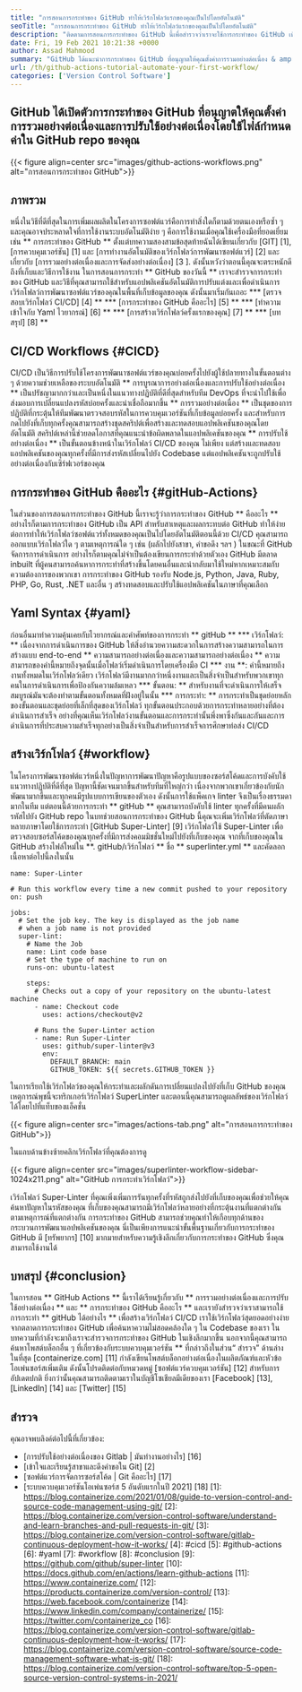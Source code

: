 ```yaml
---
title: "การสอนการกระทำของ GitHub ทำให้เวิร์กโฟลว์แรกของคุณเป็นไปโดยอัตโนมัติ" 
seoTitle: "การสอนการกระทำของ GitHub ทำให้เวิร์กโฟลว์แรกของคุณเป็นไปโดยอัตโนมัติ" 
description: "ติดตามการสอนการกระทำของ GitHub นี้เพื่อสำรวจว่าเราจะใช้การกระทำของ GitHub เพื่อดำเนินการและดำเนินการขั้นตอนการพัฒนาซอฟต์แวร์ของเราจากการซื้อคืนของเราโดยอัตโนมัติ" 
date: Fri, 19 Feb 2021 10:21:38 +0000
author: Assad Mahmood
summary: "GitHub ได้แนะนำการกระทำของ GitHub ที่อนุญาตให้คุณตั้งค่าการรวมอย่างต่อเนื่อง & amp; การปรับใช้อย่างต่อเนื่องโดยใช้ไฟล์กำหนดค่าใน repo gitHub ของคุณ" 
url: /th/github-actions-tutorial-automate-your-first-workflow/
categories: ['Version Control Software']
---
```


## GitHub ได้เปิดตัวการกระทำของ GitHub ที่อนุญาตให้คุณตั้งค่าการรวมอย่างต่อเนื่องและการปรับใช้อย่างต่อเนื่องโดยใช้ไฟล์กำหนดค่าใน GitHub repo ของคุณ

{{< figure align=center src="images/github-actions-workflows.png" alt="การสอนการกระทำของ GitHub">}}


## ภาพรวม
หนึ่งในวิธีที่ดีที่สุดในการเพิ่มผลผลิตในโครงการซอฟต์แวร์คือการทำสิ่งใดก็ตามด้วยตนเองหรือซ้ำ ๆ และคุณอาจประหลาดใจที่การใช้งานระบบอัตโนมัติง่าย ๆ คือการใช้งานเมื่อคุณใช้เครื่องมือที่ยอดเยี่ยมเช่น ** การกระทำของ GitHub ** ตั้งแต่บทความสองสามข้อสุดท้ายฉันได้เขียนเกี่ยวกับ [GIT] [1], [การควบคุมเวอร์ชัน] [1] และ [การทำงานอัตโนมัติของเวิร์กโฟลว์การพัฒนาซอฟต์แวร์] [2] และเกี่ยวกับ [การรวมอย่างต่อเนื่องและการจัดส่งอย่างต่อเนื่อง] [3 ]. ดังนั้นหวังว่าตอนนี้คุณจะตระหนักดีถึงที่เก็บและวิธีการใช้งาน
ในการสอนการกระทำ ** GitHub ของวันนี้ ** เราจะสำรวจการกระทำของ GitHub และวิธีที่คุณสามารถใช้สำหรับแอปพลิเคชันอัตโนมัติการปรับแต่งและเพื่อดำเนินการเวิร์กโฟลว์การพัฒนาซอฟต์แวร์ของคุณในพื้นที่เก็บข้อมูลของคุณ ดังนั้นมาเริ่มกันเถอะ
  *** [ตรวจสอบเวิร์กโฟลว์ CI/CD] [4] **
  *** [การกระทำของ GitHub คืออะไร] [5] **
  *** [ทำความเข้าใจกับ Yaml ไวยากรณ์] [6] **
  *** [การสร้างเวิร์กโฟลว์ครั้งแรกของคุณ] [7] **
  *** [บทสรุป] [8] **

## CI/CD Workflows {#CICD}
CI/CD เป็นวิธีการปรับใช้โครงการพัฒนาซอฟต์แวร์ของคุณบ่อยครั้งไปยังผู้ใช้ปลายทางในขั้นตอนต่าง ๆ ด้วยความช่วยเหลือของระบบอัตโนมัติ ** การบูรณาการอย่างต่อเนื่องและการปรับใช้อย่างต่อเนื่อง ** เป็นปรัชญามากกว่าและเป็นหนึ่งในแนวทางปฏิบัติที่ดีที่สุดสำหรับทีม DevOps ที่จะนำไปใช้เพื่อส่งมอบการเปลี่ยนแปลงรหัสบ่อยครั้งและน่าเชื่อถือมากขึ้น
** การรวมอย่างต่อเนื่อง ** เป็นชุดของการปฏิบัติที่กระตุ้นให้ทีมพัฒนาตรวจสอบรหัสในการควบคุมเวอร์ชันที่เก็บข้อมูลบ่อยครั้ง และสำหรับการกดไปยังที่เก็บทุกครั้งคุณสามารถสร้างชุดสคริปต์เพื่อสร้างและทดสอบแอปพลิเคชันของคุณโดยอัตโนมัติ สคริปต์เหล่านี้ช่วยลดโอกาสที่คุณแนะนำข้อผิดพลาดในแอปพลิเคชันของคุณ
** การปรับใช้อย่างต่อเนื่อง ** เป็นขั้นตอนข้างหน้าในเวิร์กโฟลว์ CI/CD ของคุณ ไม่เพียง แต่สร้างและทดสอบแอปพลิเคชันของคุณทุกครั้งที่มีการส่งรหัสเปลี่ยนไปยัง Codebase แต่แอปพลิเคชันจะถูกปรับใช้อย่างต่อเนื่องกับเซิร์ฟเวอร์ของคุณ

## การกระทำของ GitHub คืออะไร {#gitHub-Actions}
ในส่วนของการสอนการกระทำของ GitHub นี้เราจะรู้ว่าการกระทำของ GitHub ** คืออะไร ** อย่างไรก็ตามการกระทำของ GitHub เป็น API สำหรับสาเหตุและผลกระทบต่อ GitHub ทำให้ง่ายต่อการทำให้เวิร์กโฟลว์ซอฟต์แวร์ทั้งหมดของคุณเป็นไปโดยอัตโนมัติตอนนี้ด้วย CI/CD คุณสามารถออกแบบเวิร์กโฟลว์ใด ๆ ตามเหตุการณ์ใด ๆ เช่น (ผลักไปยังสาขา, คำขอดึง ฯลฯ ) ในขณะที่ GitHub จัดการการดำเนินการ อย่างไรก็ตามคุณไม่จำเป็นต้องเขียนการกระทำด้วยตัวเอง GitHub มีตลาด inbuilt ที่ผู้คนสามารถค้นหาการกระทำที่สร้างขึ้นโดยคนอื่นและนำกลับมาใช้ใหม่หากเหมาะสมกับความต้องการของพวกเขา การกระทำของ GitHub รองรับ Node.js, Python, Java, Ruby, PHP, Go, Rust, .NET และอื่น ๆ สร้างทดสอบและปรับใช้แอปพลิเคชันในภาษาที่คุณเลือก

## Yaml Syntax {#yaml}
ก่อนอื่นมาทำความคุ้นเคยกับไวยากรณ์และคำศัพท์ของการกระทำ ** gitHub **
  *** เวิร์กโฟลว์: ** เนื่องจากการดำเนินการของ GitHub ให้สิ่งอำนวยความสะดวกในการสร้างความสามารถในการสร้างแบบ end-to-end ** ความสามารถอย่างต่อเนื่องและความสามารถอย่างต่อเนื่อง ** ความสามารถของคำนี้หมายถึงจุดนั้นเมื่อโฟลว์เริ่มดำเนินการโดยเครื่องมือ CI
  *** งาน **: คำนี้หมายถึงงานทั้งหมดในเวิร์กโฟลว์เดียว เวิร์กโฟลว์มีงานมากกว่าหนึ่งงานและเป็นสิ่งจำเป็นสำหรับพวกเขาทุกคนในการดำเนินการเพื่อป้องกันความล้มเหลว
  *** ขั้นตอน: ** สำหรับงานที่จะดำเนินการให้เสร็จสมบูรณ์มันจะต้องทำตามขั้นตอนทั้งหมดที่ฝังอยู่ในนั้น
  *** การกระทำ: ** การกระทำเป็นชุดย่อยหลักของขั้นตอนและชุดย่อยที่เล็กที่สุดของเวิร์กโฟลว์ ทุกขั้นตอนประกอบด้วยการกระทำหลายอย่างที่ต้องดำเนินการสำเร็จ
อย่างที่คุณเห็นเวิร์กโฟลว์งานขั้นตอนและการกระทำนั้นพึ่งพาซึ่งกันและกันและการดำเนินการที่ประสบความสำเร็จทุกอย่างเป็นสิ่งจำเป็นสำหรับการสำเร็จการศึกษาท่อส่ง CI/CD

## สร้างเวิร์กโฟลว์ {#workflow}
ในโครงการพัฒนาซอฟต์แวร์หนึ่งในปัญหาการพัฒนาปัญหาคือรูปแบบของซอร์สโค้ดและการบังคับใช้แนวทางปฏิบัติที่ดีที่สุด ปัญหานี้ชัดเจนมากขึ้นสำหรับทีมที่ใหญ่กว่า เนื่องจากพวกเขาเกี่ยวข้องกับนักพัฒนามากขึ้นและทุกคนมีรูปแบบการเขียนของตัวเอง ดังนั้นการใช้แพ็คเกจ linter จึงเป็นเรื่องธรรมดามากในทีม แต่ตอนนี้ด้วยการกระทำ ** gitHub ** คุณสามารถบังคับใช้ linter ทุกครั้งที่มีคนผลักรหัสไปยัง GitHub repo
ในบทช่วยสอนการกระทำของ GitHub นี้คุณจะเพิ่มเวิร์กโฟลว์ที่ตัดภาษาหลายภาษาโดยใช้การกระทำ [GitHub Super-Linter] [9] เวิร์กโฟลว์ใช้ Super-Linter เพื่อตรวจสอบซอร์สโค้ดของคุณทุกครั้งที่มีการส่งคอมมิชชั่นใหม่ไปยังที่เก็บของคุณ
จากที่เก็บของคุณใน GitHub สร้างไฟล์ใหม่ใน **. gitHub/เวิร์กโฟลว์ ** ชื่อ ** superlinter.yml ** และคัดลอกเนื้อหาต่อไปนี้ลงในนั้น
```
name: Super-Linter

# Run this workflow every time a new commit pushed to your repository
on: push

jobs:
  # Set the job key. The key is displayed as the job name
  # when a job name is not provided
  super-lint:
    # Name the Job
    name: Lint code base
    # Set the type of machine to run on
    runs-on: ubuntu-latest

    steps:
      # Checks out a copy of your repository on the ubuntu-latest machine
      - name: Checkout code
        uses: actions/checkout@v2

      # Runs the Super-Linter action
      - name: Run Super-Linter
        uses: github/super-linter@v3
        env:
          DEFAULT_BRANCH: main
          GITHUB_TOKEN: ${{ secrets.GITHUB_TOKEN }}
```
ในการเรียกใช้เวิร์กโฟลว์ของคุณให้กระทำและผลักดันการเปลี่ยนแปลงไปยังที่เก็บ GitHub ของคุณ เหตุการณ์พุชนี้จะทริกเกอร์เวิร์กโฟลว์ SuperLinter และตอนนี้คุณสามารถดูผลลัพธ์ของเวิร์กโฟลว์ได้โดยไปที่แท็บของแอ็คชั่น

{{< figure align=center src="images/actions-tab.png" alt="การสอนการกระทำของ GitHub">}}

ในแถบด้านข้างซ้ายคลิกเวิร์กโฟลว์ที่คุณต้องการดู

{{< figure align=center src="images/superlinter-workflow-sidebar-1024x211.png" alt="GitHub การกระทำเวิร์กโฟลว์">}}

เวิร์กโฟลว์ Super-Linter ที่คุณเพิ่งเพิ่มการรันทุกครั้งที่รหัสถูกส่งไปยังที่เก็บของคุณเพื่อช่วยให้คุณค้นหาปัญหาในรหัสของคุณ ที่เก็บของคุณสามารถมีเวิร์กโฟลว์หลายอย่างที่กระตุ้นงานที่แตกต่างกันตามเหตุการณ์ที่แตกต่างกัน การกระทำของ GitHub สามารถช่วยคุณทำให้เกือบทุกด้านของกระบวนการพัฒนาแอปพลิเคชันของคุณ นี่เป็นเพียงการแนะนำขั้นพื้นฐานเกี่ยวกับการกระทำของ GitHub มี [ทรัพยากร] [10] มากมายสำหรับความรู้เชิงลึกเกี่ยวกับการกระทำของ GitHub ซึ่งคุณสามารถใช้งานได้

## บทสรุป {#conclusion}
ในการสอน ** GitHub Actions ** นี้เราได้เรียนรู้เกี่ยวกับ ** การรวมอย่างต่อเนื่องและการปรับใช้อย่างต่อเนื่อง ** และ ** การกระทำของ GitHub คืออะไร ** และเรายังสำรวจว่าเราสามารถใช้การกระทำ ** gitHub ได้อย่างไร ** เพื่อสร้างเวิร์กโฟลว์ CI/CD เราใช้เวิร์กโฟลว์สุดยอดอย่างง่ายจากตลาดการกระทำของ GitHub เพื่อค้นหาความไม่สอดคล้องใด ๆ ใน Codebase ของเรา ในบทความที่กำลังจะมาถึงเราจะสำรวจการกระทำของ GitHub ในเชิงลึกมากขึ้น นอกจากนี้คุณสามารถค้นหาโพสต์บล็อกอื่น ๆ ที่เกี่ยวข้องกับระบบควบคุมเวอร์ชัน ** ที่กล่าวถึงในส่วน“ สำรวจ” ด้านล่าง
ในที่สุด [containerize.com] [11] กำลังเขียนโพสต์บล็อกอย่างต่อเนื่องในผลิตภัณฑ์และหัวข้อโอเพ่นซอร์สเพิ่มเติม ดังนั้นโปรดติดต่อกับหมวดหมู่ [ซอฟต์แวร์ควบคุมเวอร์ชัน] [12] สำหรับการอัปเดตปกติ ยิ่งกว่านั้นคุณสามารถติดตามเราในบัญชีโซเชียลมีเดียของเรา [Facebook] [13], [LinkedIn] [14] และ [Twitter] [15]

## สำรวจ
คุณอาจพบลิงค์ต่อไปนี้ที่เกี่ยวข้อง:
  * [การปรับใช้อย่างต่อเนื่องของ Gitlab | มันทำงานอย่างไร] [16]
  * [เข้าใจและเรียนรู้สาขาและดึงคำขอใน Git] [2]
  * [ซอฟต์แวร์การจัดการซอร์สโค้ด | Git คืออะไร] [17]
  * [ระบบควบคุมเวอร์ชันโอเพ่นซอร์ส 5 อันดับแรกในปี 2021] [18]
[1]: https://blog.containerize.com/2021/01/08/guide-to-version-control-and-source-code-management-using-git/
[2]: https://blog.containerize.com/version-control-software/understand-and-learn-branches-and-pull-requests-in-git/
[3]: https://blog.containerize.com/version-control-software/gitlab-continuous-deployment-how-it-works/
[4]: #cicd
[5]: #github-actions
[6]: #yaml
[7]: #workflow
[8]: #conclusion
[9]: https://github.com/github/super-linter
[10]: https://docs.github.com/en/actions/learn-github-actions
[11]: https://www.containerize.com/
[12]: https://products.containerize.com/version-control/
[13]: https://web.facebook.com/containerize
[14]: https://www.linkedin.com/company/containerize/
[15]: https://twitter.com/containerize_co
[16]: https://blog.containerize.com/version-control-software/gitlab-continuous-deployment-how-it-works/
[17]: https://blog.containerize.com/version-control-software/source-code-management-software-what-is-git/
[18]: https://blog.containerize.com/version-control-software/top-5-open-source-version-control-systems-in-2021/
